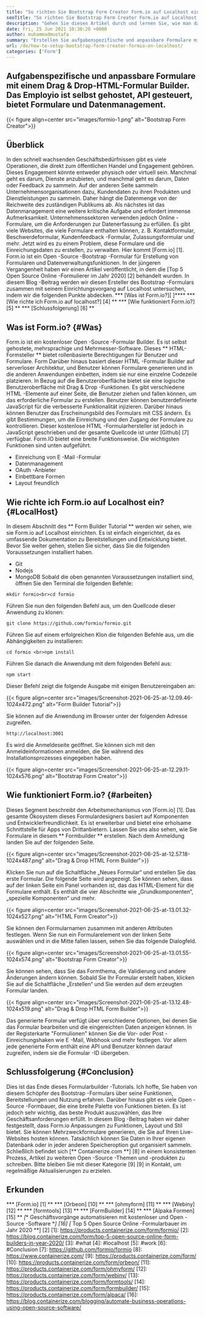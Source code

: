 ```yaml
---
title: "So richten Sie Bootstrap Form Creator Form.io auf Localhost ein" 
seoTitle: "So richten Sie Bootstrap Form Creator Form.io auf Localhost ein" 
description: "Gehen Sie diesen Artikel durch und lernen Sie, wie man das Äußer auf Localhost einrichtet. Dieser Bootstrap Form Creator ist kostenlos, erweiterbar und bietet Integrationen von Drittanbietern." 
date: Fri, 25 Jun 2021 10:30:28 +0000
author: muhammadmustafa
summary: "Erstellen Sie aufgabenspezifische und anpassbare Formulare mit einem Drag & Drop-HTML-Formularbuilder. Das Employio ist selbst gehostet, API gesteuert, bietet Formulare und Datenmanagement." 
url: /de/how-to-setup-bootstrap-form-creator-formio-on-localhost/
categories: ['Form']
---
```


## Aufgabenspezifische und anpassbare Formulare mit einem Drag & Drop-HTML-Formular Builder. Das Employio ist selbst gehostet, API gesteuert, bietet Formulare und Datenmanagement.

{{< figure align=center src="images/formio-1.png" alt="Bootstrap Form Creator">}}


## **Überblick**
In den schnell wachsenden Geschäftsbedürfnissen gibt es viele Operationen, die direkt zum öffentlichen Handel und Engagement gehören. Dieses Engagement könnte entweder physisch oder virtuell sein. Manchmal geht es darum, Dienste anzubieten, und manchmal geht es darum, Daten oder Feedback zu sammeln. Auf der anderen Seite sammeln Unternehmensorganisationen dazu, Kundendaten zu ihren Produkten und Dienstleistungen zu sammeln. Daher hängt die Datenmenge von der Reichweite des zuständigen Publikums ab. Als nächstes ist das Datenmanagement eine weitere kritische Aufgabe und erfordert immense Aufmerksamkeit.
Unternehmenssektoren verwenden jedoch Online -Formulare, um die Anforderungen zur Datenerfassung zu erfüllen. Es gibt viele Websites, die viele Formulare enthalten können, z. B. Kontaktformular, Beschwerdeformular, Kundenfeedback -Formular, Zulassungsformular und mehr. Jetzt wird es zu einem Problem, diese Formulare und die Einreichungsdaten zu erstellen, zu verwalten. Hier kommt [Form.io] [1]. Form.io ist ein Open -Source -Bootstrap -Formular für Erstellung von Formularen und Datenverwaltungsfunktionen. In der jüngeren Vergangenheit haben wir einen Artikel veröffentlicht, in dem die [Top 5 Open Source Online -Formulierer im Jahr 2020] [2] behandelt wurden. In diesem Blog -Beitrag werden wir diesen Ersteller des Bootstrap -Formulars zusammen mit seinem Einrichtungsvorgang auf Localhost untersuchen, indem wir die folgenden Punkte abdecken.
  *** [Was ist Form.io?][ ]****
  *** [Wie richte ich Form.io auf localhost?] [4] **
  *** [Wie funktioniert Form.io?] [5] **
  *** [Schlussfolgerung] [6] **

## Was ist Form.io? {#Was}
Form.io ist ein kostenloser Open -Source -Formular Builder. Es ist selbst gehostete, mehrsprachige und Mehrmesser-Software. Dieses ** HTML-Formsteller ** bietet rollenbasierte Berechtigungen für Benutzer und Formulare. Form Darüber hinaus basiert dieser HTML -Formular Builder auf serverloser Architektur, und Benutzer können Formulare generieren und in die anderen Anwendungen einbetten, indem sie nur eine einzelne Codezeile platzieren. In Bezug auf die Benutzeroberfläche bietet sie eine logische Benutzeroberfläche mit Drag & Drop -Funktionen. Es gibt verschiedene HTML -Elemente auf einer Seite, die Benutzer ziehen und fallen können, um das erforderliche Formular zu erstellen. Benutzer können benutzerdefinierte JavaScript für die verbesserte Funktionalität injizieren. Darüber hinaus können Benutzer das Erscheinungsbild des Formulars mit CSS ändern. Es gibt Bestimmungen, um die Einreichung und den Zugang der Formulare zu kontrollieren. Dieser kostenlose HTML -Formularhersteller ist jedoch in JavaScript geschrieben und der gesamte Quellcode ist unter [Github] [7] verfügbar.
Form.IO bietet eine breite Funktionsweise. Die wichtigsten Funktionen sind unten aufgeführt.
  * Einreichung von E -Mail -Formular
  * Datenmanagement
  * OAuth -Anbieter
  * Einbettbare Formen
  * Layout freundlich

## Wie richte ich Form.io auf Localhost ein? {#LocalHost}
In diesem Abschnitt des ** Form Builder Tutorial ** werden wir sehen, wie sie Form.io auf Localhost einrichten. Es ist einfach eingerichtet, da es umfassende Dokumentation zu Bereitstellungen und Entwicklung bietet.
Bevor Sie weiter gehen, stellen Sie sicher, dass Sie die folgenden Voraussetzungen installiert haben.
  * Git
  * Nodejs
  * MongoDB
Sobald die oben genannten Voraussetzungen installiert sind, öffnen Sie den Terminal die folgenden Befehle:
```
mkdir formio<br>cd formio
```
Führen Sie nun den folgenden Befehl aus, um den Quellcode dieser Anwendung zu klonen:
```
git clone https://github.com/formio/formio.git
```
Führen Sie auf einem erfolgreichen Klon die folgenden Befehle aus, um die Abhängigkeiten zu installieren:
```
cd formio <br>npm install
```
Führen Sie danach die Anwendung mit dem folgenden Befehl aus:
```
npm start 
```
Dieser Befehl zeigt die folgende Ausgabe mit einigen Benutzereingaben an:

{{< figure align=center src="images/Screenshot-2021-06-25-at-12.09.46-1024x472.png" alt="Form Builder Tutorial">}}

Sie können auf die Anwendung im Browser unter der folgenden Adresse zugreifen.
```
http://localhost:3001 
```
Es wird die Anmeldeseite geöffnet. Sie können sich mit den Anmeldeinformationen anmelden, die Sie während des Installationsprozesses eingegeben haben.

{{< figure align=center src="images/Screenshot-2021-06-25-at-12.29.11-1024x576.png" alt="Bootstrap Form Creator">}}


## Wie funktioniert Form.io? {#arbeiten}
Dieses Segment beschreibt den Arbeitsmechanismus von [Form.io] [1]. Das gesamte Ökosystem dieses Formulardesigners basiert auf Komponenten und Entwicklerfreundlichkeit. Es ist erweiterbar und bietet eine erholsame Schnittstelle für Apps von Drittanbietern. Lassen Sie uns also sehen, wie Sie Formulare in diesem ** Formbuilder ** erstellen.
Nach dem Anmeldung landen Sie auf der folgenden Seite.

{{< figure align=center src="images/Screenshot-2021-06-25-at-12.57.18-1024x487.png" alt="Drag & Drop HTML Form Builder">}}

Klicken Sie nun auf die Schaltfläche „Neues Formular“ und erstellen Sie das erste Formular. Die folgende Seite wird angezeigt. Sie können sehen, dass auf der linken Seite ein Panel vorhanden ist, das das HTML-Element für die Formulare enthält. Es enthält die vier Abschnitte wie „Grundkomponenten“, „spezielle Komponenten“ und mehr.

{{< figure align=center src="images/Screenshot-2021-06-25-at-13.01.32-1024x527.png" alt="HTML Form Creator">}}

Sie können den Formularnamen zusammen mit anderen Attributen festlegen. Wenn Sie nun ein Formularelement von der linken Seite auswählen und in die Mitte fallen lassen, sehen Sie das folgende Dialogfeld.

{{< figure align=center src="images/Screenshot-2021-06-25-at-13.01.55-1024x574.png" alt="Bootstrap Form Creator">}}

Sie können sehen, dass Sie das Formthema, die Validierung und andere Änderungen ändern können. Sobald Sie Ihr Formular erstellt haben, klicken Sie auf die Schaltfläche „Erstellen“ und Sie werden auf dem erzeugten Formular landen.

{{< figure align=center src="images/Screenshot-2021-06-25-at-13.12.48-1024x519.png" alt="Drag & Drop HTML Form Builder">}}

Das generierte Formular verfügt über verschiedene Optionen, bei denen Sie das Formular bearbeiten und die eingereichten Daten anzeigen können. In der Registerkarte "Formulionen" können Sie die Vor- oder Post -Einreichungshaken wie E -Mail, Webhook und mehr festlegen. Vor allem jede generierte Form enthält eine API und Benutzer können darauf zugreifen, indem sie die Formular -ID übergeben.

## Schlussfolgerung {#Conclusion}
Dies ist das Ende dieses Formularbuilder -Tutorials. Ich hoffe, Sie haben von diesem Schöpfer des Bootstrap -Formulars über seine Funktionen, Bereitstellungen und Nutzung erfahren. Darüber hinaus gibt es viele Open -Source -Formbauer, die eine breite Palette von Funktionen bieten. Es ist jedoch sehr wichtig, das beste Produkt auszuwählen, das Ihre Geschäftsanforderungen erfüllt. In diesem Blog -Beitrag haben wir daher festgestellt, dass Form.io Anpassungen zu Funktionen, Layout und Stil bietet. Sie können Mehrzweckformulare generieren, die Sie auf Ihren Live-Websites hosten können. Tatsächlich können Sie Daten in Ihrer eigenen Datenbank oder in jeder anderen Speicheroption gut organisiert sammeln.
Schließlich befindet sich [** Containerize.com **] [8] in einem konsistenten Prozess, Artikel zu weiteren Open -Source -Themen und -produkten zu schreiben. Bitte bleiben Sie mit dieser Kategorie [9] [9] in Kontakt, um regelmäßige Aktualisierungen zu erzielen.

## Erkunden
  *** [Form.io] [1] **
  *** [Orbeon] [10] **
  *** [ohmyform] [11] **
  *** [Webiny] [12] **
  *** [formtools] [13] **
  *** [FormBuilder] [14] **
  *** [Alpaka Formen] [15] **
  *[** Geschäftsvorgänge automatisieren mit kostenloser und Open -Source -Software **] [16]
  *[** Top 5 Open Source Online -Formularbauer im Jahr 2020 **] [2]
[1]: https://products.containerize.com/form/formio/
[2]: https://blog.containerize.com/form/top-5-open-source-online-form-builders-in-year-2020/
[3]: #what
[4]: #localhost
[5]: #work
[6]: #Conclusion
[7]: https://github.com/formio/formio
[8]: https://www.containerize.com/
[9]: https://products.containerize.com/form/
[10]: https://products.containerize.com/form/orbeon/
[11]: https://products.containerize.com/form/ohmyform/
[12]: https://products.containerize.com/form/webiny/
[13]: https://products.containerize.com/form/formtools/
[14]: https://products.containerize.com/form/formbuilder/
[15]: https://products.containerize.com/form/alpaca/
[16]: https://blog.containerize.com/blogging/automate-business-operations-using-open-source-software/
